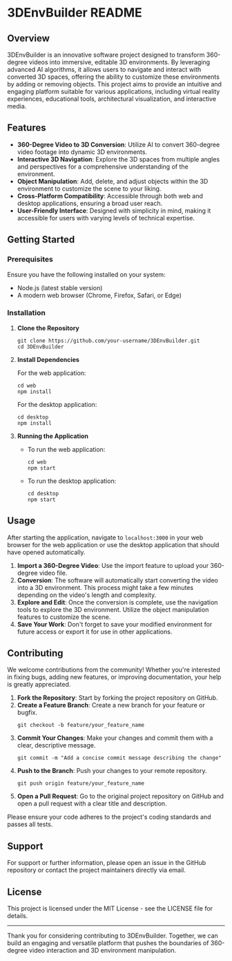 # 3DEnvBuilder README

## Overview

3DEnvBuilder is an innovative software project designed to transform 360-degree videos into immersive, editable 3D environments. By leveraging advanced AI algorithms, it allows users to navigate and interact with converted 3D spaces, offering the ability to customize these environments by adding or removing objects. This project aims to provide an intuitive and engaging platform suitable for various applications, including virtual reality experiences, educational tools, architectural visualization, and interactive media.

## Features

- **360-Degree Video to 3D Conversion**: Utilize AI to convert 360-degree video footage into dynamic 3D environments.
- **Interactive 3D Navigation**: Explore the 3D spaces from multiple angles and perspectives for a comprehensive understanding of the environment.
- **Object Manipulation**: Add, delete, and adjust objects within the 3D environment to customize the scene to your liking.
- **Cross-Platform Compatibility**: Accessible through both web and desktop applications, ensuring a broad user reach.
- **User-Friendly Interface**: Designed with simplicity in mind, making it accessible for users with varying levels of technical expertise.

## Getting Started

### Prerequisites

Ensure you have the following installed on your system:
- Node.js (latest stable version)
- A modern web browser (Chrome, Firefox, Safari, or Edge)

### Installation

1. **Clone the Repository**

   ```
   git clone https://github.com/your-username/3DEnvBuilder.git
   cd 3DEnvBuilder
   ```

2. **Install Dependencies**

   For the web application:
   ```
   cd web
   npm install
   ```

   For the desktop application:
   ```
   cd desktop
   npm install
   ```

3. **Running the Application**

   - To run the web application:
     ```
     cd web
     npm start
     ```

   - To run the desktop application:
     ```
     cd desktop
     npm start
     ```

## Usage

After starting the application, navigate to `localhost:3000` in your web browser for the web application or use the desktop application that should have opened automatically.

1. **Import a 360-Degree Video**: Use the import feature to upload your 360-degree video file.
2. **Conversion**: The software will automatically start converting the video into a 3D environment. This process might take a few minutes depending on the video's length and complexity.
3. **Explore and Edit**: Once the conversion is complete, use the navigation tools to explore the 3D environment. Utilize the object manipulation features to customize the scene.
4. **Save Your Work**: Don't forget to save your modified environment for future access or export it for use in other applications.

## Contributing

We welcome contributions from the community! Whether you're interested in fixing bugs, adding new features, or improving documentation, your help is greatly appreciated.

1. **Fork the Repository**: Start by forking the project repository on GitHub.
2. **Create a Feature Branch**: Create a new branch for your feature or bugfix.
   ```
   git checkout -b feature/your_feature_name
   ```
3. **Commit Your Changes**: Make your changes and commit them with a clear, descriptive message.
   ```
   git commit -m "Add a concise commit message describing the change"
   ```
4. **Push to the Branch**: Push your changes to your remote repository.
   ```
   git push origin feature/your_feature_name
   ```
5. **Open a Pull Request**: Go to the original project repository on GitHub and open a pull request with a clear title and description.

Please ensure your code adheres to the project's coding standards and passes all tests.

## Support

For support or further information, please open an issue in the GitHub repository or contact the project maintainers directly via email.

## License

This project is licensed under the MIT License - see the LICENSE file for details.

---

Thank you for considering contributing to 3DEnvBuilder. Together, we can build an engaging and versatile platform that pushes the boundaries of 360-degree video interaction and 3D environment manipulation.
